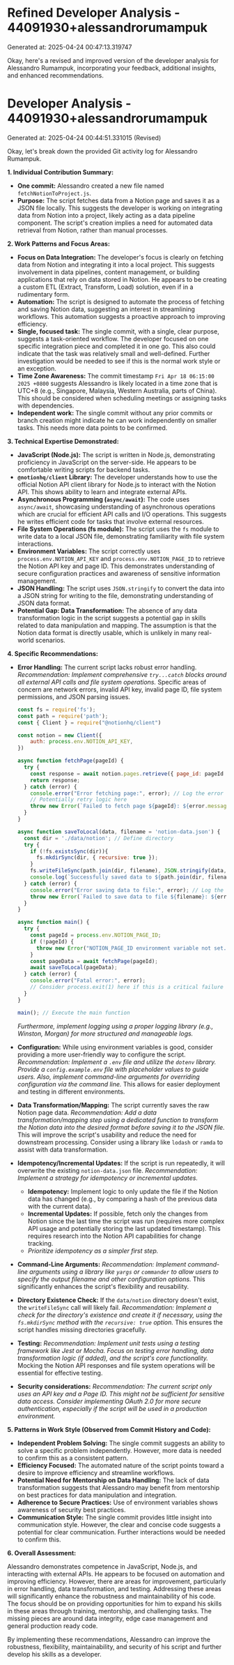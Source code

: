 # Refined Developer Analysis - 44091930+alessandrorumampuk
Generated at: 2025-04-24 00:47:13.319747

Okay, here's a revised and improved version of the developer analysis for Alessandro Rumampuk, incorporating your feedback, additional insights, and enhanced recommendations.

# Developer Analysis - 44091930+alessandrorumampuk
Generated at: 2025-04-24 00:44:51.331015 (Revised)

Okay, let's break down the provided Git activity log for Alessandro Rumampuk.

**1. Individual Contribution Summary:**

*   **One commit:** Alessandro created a new file named `fetchNotionToProject.js`.
*   **Purpose:** The script fetches data from a Notion page and saves it as a JSON file locally. This suggests the developer is working on integrating data from Notion into a project, likely acting as a data pipeline component. The script's creation implies a need for automated data retrieval from Notion, rather than manual processes.

**2. Work Patterns and Focus Areas:**

*   **Focus on Data Integration:** The developer's focus is clearly on fetching data from Notion and integrating it into a local project. This suggests involvement in data pipelines, content management, or building applications that rely on data stored in Notion. He appears to be creating a custom ETL (Extract, Transform, Load) solution, even if in a rudimentary form.
*   **Automation:** The script is designed to automate the process of fetching and saving Notion data, suggesting an interest in streamlining workflows. This automation suggests a proactive approach to improving efficiency.
*   **Single, focused task:** The single commit, with a single, clear purpose, suggests a task-oriented workflow. The developer focused on one specific integration piece and completed it in one go. This also could indicate that the task was relatively small and well-defined. Further investigation would be needed to see if this is the normal work style or an exception.
*   **Time Zone Awareness:** The commit timestamp `Fri Apr 18 06:15:00 2025 +0800` suggests Alessandro is likely located in a time zone that is UTC+8 (e.g., Singapore, Malaysia, Western Australia, parts of China). This should be considered when scheduling meetings or assigning tasks with dependencies.
*   **Independent work:** The single commit without any prior commits or branch creation might indicate he can work independently on smaller tasks. This needs more data points to be confirmed.

**3. Technical Expertise Demonstrated:**

*   **JavaScript (Node.js):**  The script is written in Node.js, demonstrating proficiency in JavaScript on the server-side. He appears to be comfortable writing scripts for backend tasks.
*   **`@notionhq/client` Library:**  The developer understands how to use the official Notion API client library for Node.js to interact with the Notion API. This shows ability to learn and integrate external APIs.
*   **Asynchronous Programming (`async/await`):** The code uses `async/await`, showcasing understanding of asynchronous operations which are crucial for efficient API calls and I/O operations. This suggests he writes efficient code for tasks that involve external resources.
*   **File System Operations (fs module):** The script uses the `fs` module to write data to a local JSON file, demonstrating familiarity with file system interactions.
*   **Environment Variables:** The script correctly uses `process.env.NOTION_API_KEY` and `process.env.NOTION_PAGE_ID` to retrieve the Notion API key and page ID. This demonstrates understanding of secure configuration practices and awareness of sensitive information management.
*   **JSON Handling:** The script uses `JSON.stringify` to convert the data into a JSON string for writing to the file, demonstrating understanding of JSON data format.
*   **Potential Gap: Data Transformation:** The absence of any data transformation logic in the script suggests a potential gap in skills related to data manipulation and mapping. The assumption is that the Notion data format is directly usable, which is unlikely in many real-world scenarios.

**4. Specific Recommendations:**

*   **Error Handling:** The current script lacks robust error handling. _Recommendation: Implement comprehensive `try...catch` blocks around all external API calls and file system operations._ Specific areas of concern are network errors, invalid API key, invalid page ID, file system permissions, and JSON parsing issues.

    ```javascript
    const fs = require('fs');
    const path = require('path');
    const { Client } = require("@notionhq/client")

    const notion = new Client({
        auth: process.env.NOTION_API_KEY,
    })

    async function fetchPage(pageId) {
      try {
        const response = await notion.pages.retrieve({ page_id: pageId });
        return response;
      } catch (error) {
        console.error("Error fetching page:", error); // Log the error with context
        // Potentially retry logic here
        throw new Error(`Failed to fetch page ${pageId}: ${error.message}`); // Re-throw with a more informative message
      }
    }

    async function saveToLocal(data, filename = 'notion-data.json') {
      const dir = './data/notion'; // Define directory
      try {
        if (!fs.existsSync(dir)){
          fs.mkdirSync(dir, { recursive: true });
        }
        fs.writeFileSync(path.join(dir, filename), JSON.stringify(data, null, 2));
        console.log(`Successfully saved data to ${path.join(dir, filename)}`);
      } catch (error) {
        console.error("Error saving data to file:", error); // Log the error
        throw new Error(`Failed to save data to file ${filename}: ${error.message}`); // Re-throw with a more informative message
      }
    }

    async function main() {
      try {
        const pageId = process.env.NOTION_PAGE_ID;
        if (!pageId) {
          throw new Error("NOTION_PAGE_ID environment variable not set.");
        }
        const pageData = await fetchPage(pageId);
        await saveToLocal(pageData);
      } catch (error) {
        console.error("Fatal error:", error);
        // Consider process.exit(1) here if this is a critical failure
      }
    }

    main(); // Execute the main function

    ```
    _Furthermore, implement logging using a proper logging library (e.g., Winston, Morgan) for more structured and manageable logs._

*   **Configuration:** While using environment variables is good, consider providing a more user-friendly way to configure the script. _Recommendation:  Implement a `.env` file and utilize the `dotenv` library.  Provide a `config.example.env` file with placeholder values to guide users.  Also, implement command-line arguments for overriding configuration via the command line._ This allows for easier deployment and testing in different environments.

*   **Data Transformation/Mapping:** The script currently saves the raw Notion page data.  _Recommendation: Add a data transformation/mapping step using a dedicated function to transform the Notion data into the desired format before saving it to the JSON file._ This will improve the script's usability and reduce the need for downstream processing. Consider using a library like `lodash` or `ramda` to assist with data transformation.

*   **Idempotency/Incremental Updates:** If the script is run repeatedly, it will overwrite the existing `notion-data.json` file. _Recommendation: Implement a strategy for idempotency or incremental updates._

    *   **Idempotency:** Implement logic to only update the file if the Notion data has changed (e.g., by comparing a hash of the previous data with the current data).
    *   **Incremental Updates:** If possible, fetch only the changes from Notion since the last time the script was run (requires more complex API usage and potentially storing the last updated timestamp). This requires research into the Notion API capabilities for change tracking.
    *  _Prioritize idempotency as a simpler first step._

*   **Command-Line Arguments:** _Recommendation: Implement command-line arguments using a library like `yargs` or `commander` to allow users to specify the output filename and other configuration options._ This significantly enhances the script's flexibility and reusability.

*   **Directory Existence Check:**  If the `data/notion` directory doesn't exist, the `writeFileSync` call will likely fail. _Recommendation: Implement a check for the directory's existence and create it if necessary, using the `fs.mkdirSync` method with the `recursive: true` option._ This ensures the script handles missing directories gracefully.

*   **Testing:** _Recommendation: Implement unit tests using a testing framework like Jest or Mocha. Focus on testing error handling, data transformation logic (if added), and the script's core functionality._ Mocking the Notion API responses and file system operations will be essential for effective testing.

*   **Security considerations:** _Recommendation: The current script only uses an API key and a Page ID. This might not be sufficient for sensitive data access. Consider implementing OAuth 2.0 for more secure authentication, especially if the script will be used in a production environment._

**5. Patterns in Work Style (Observed from Commit History and Code):**

*   **Independent Problem Solving:** The single commit suggests an ability to solve a specific problem independently. However, more data is needed to confirm this as a consistent pattern.
*   **Efficiency Focused:** The automated nature of the script points toward a desire to improve efficiency and streamline workflows.
*   **Potential Need for Mentorship on Data Handling:** The lack of data transformation suggests that Alessandro may benefit from mentorship on best practices for data manipulation and integration.
*   **Adherence to Secure Practices:** Use of environment variables shows awareness of security best practices.
*   **Communication Style:** The single commit provides little insight into communication style. However, the clear and concise code suggests a potential for clear communication. Further interactions would be needed to confirm this.

**6. Overall Assessment:**

Alessandro demonstrates competence in JavaScript, Node.js, and interacting with external APIs. He appears to be focused on automation and improving efficiency. However, there are areas for improvement, particularly in error handling, data transformation, and testing. Addressing these areas will significantly enhance the robustness and maintainability of his code. The focus should be on providing opportunities for him to expand his skills in these areas through training, mentorship, and challenging tasks. The missing pieces are around data integrity, edge case management and general production ready code.

By implementing these recommendations, Alessandro can improve the robustness, flexibility, maintainability, and security of his script and further develop his skills as a developer.
